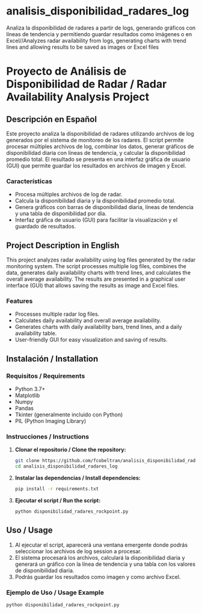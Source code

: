 # analisis_disponibilidad_radares_log
Analiza la disponibilidad de radares a partir de logs, generando gráficos con líneas de tendencia y permitiendo guardar resultados como imágenes o en Excel//Analyzes radar availability from logs, generating charts with trend lines and allowing results to be saved as images or Excel files

# Proyecto de Análisis de Disponibilidad de Radar / Radar Availability Analysis Project

## Descripción en Español

Este proyecto analiza la disponibilidad de radares utilizando archivos de log generados por el sistema de monitoreo de los radares. El script permite procesar múltiples archivos de log, combinar los datos, generar gráficos de disponibilidad diaria con líneas de tendencia, y calcular la disponibilidad promedio total. El resultado se presenta en una interfaz gráfica de usuario (GUI) que permite guardar los resultados en archivos de imagen y Excel.

### Características
- Procesa múltiples archivos de log de radar.
- Calcula la disponibilidad diaria y la disponibilidad promedio total.
- Genera gráficos con barras de disponibilidad diaria, líneas de tendencia y una tabla de disponibilidad por día.
- Interfaz gráfica de usuario (GUI) para facilitar la visualización y el guardado de resultados.

## Project Description in English

This project analyzes radar availability using log files generated by the radar monitoring system. The script processes multiple log files, combines the data, generates daily availability charts with trend lines, and calculates the overall average availability. The results are presented in a graphical user interface (GUI) that allows saving the results as image and Excel files.

### Features
- Processes multiple radar log files.
- Calculates daily availability and overall average availability.
- Generates charts with daily availability bars, trend lines, and a daily availability table.
- User-friendly GUI for easy visualization and saving of results.

## Instalación / Installation

### Requisitos / Requirements
- Python 3.7+
- Matplotlib
- Numpy
- Pandas
- Tkinter (generalmente incluido con Python)
- PIL (Python Imaging Library)

### Instrucciones / Instructions

1. **Clonar el repositorio / Clone the repository:**
    ```bash
    git clone https://github.com/fcobeltran/analisis_disponibilidad_radares_log.git
    cd analisis_disponibilidad_radares_log
    ```

2. **Instalar las dependencias / Install dependencies:**
    ```bash
    pip install -r requirements.txt
    ```

3. **Ejecutar el script / Run the script:**
    ```bash
    python disponibilidad_radares_rockpoint.py
    ```

## Uso / Usage

1. Al ejecutar el script, aparecerá una ventana emergente donde podrás seleccionar los archivos de log session a procesar.
2. El sistema procesará los archivos, calculará la disponibilidad diaria y generará un gráfico con la línea de tendencia y una tabla con los valores de disponibilidad diaria.
3. Podrás guardar los resultados como imagen y como archivo Excel.

### Ejemplo de Uso / Usage Example

```bash
python disponibilidad_radares_rockpoint.py
